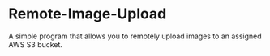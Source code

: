 # Remote-Image-Upload
A simple program that allows you to remotely upload images to an assigned AWS S3 bucket.
